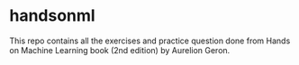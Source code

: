 # handsonml
This repo contains all the exercises and practice question done from Hands on Machine Learning book (2nd edition) by Aurelion Geron.
